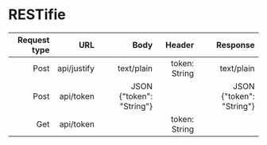 # RESTifie

| Request type  | URL         | Body                     | Header        | Response  |
| ------------: | ---------:  | -----------------------: | ------------: | -----: |
| Post          | api/justify | text/plain               | token: String | text/plain
| Post          | api/token   | JSON {"token": "String"} |               | JSON {"token": "String"}
| Get           | api/token   |                          | token: String |